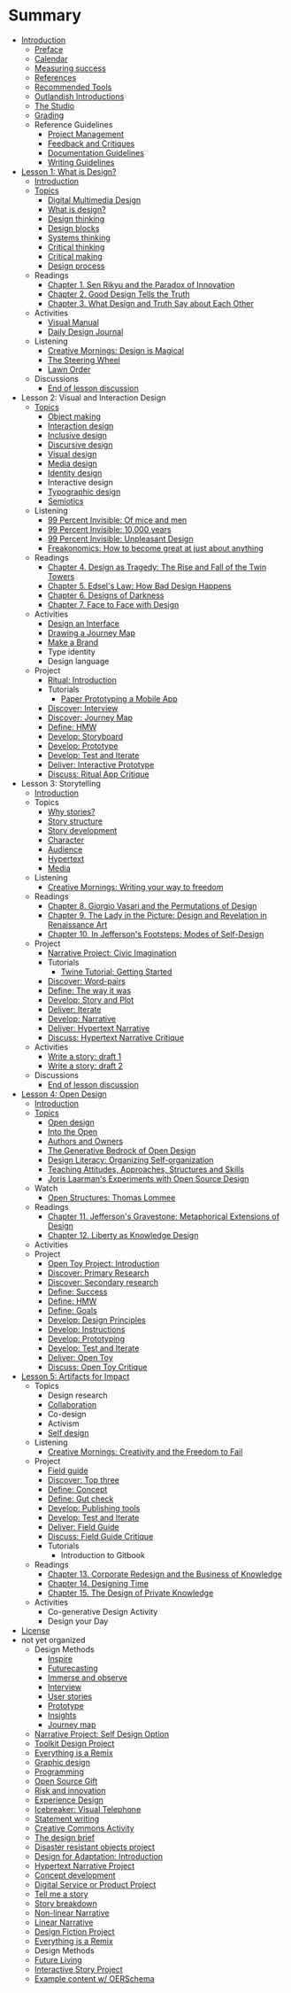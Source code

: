 # Summary

* [Introduction](README.md)
  * [Preface](introduction/preface.md)
  * [Calendar](calendar.md)
  * [Measuring success](introduction/measuring_success.md)
  * [References](introduction/references.md)
  * [Recommended Tools](introduction/recommended_tools.md)
  * [Outlandish Introductions](icebreakers/outlandish_introductions.md)
  * [The Studio](the_studio.md)
  * [Grading](grading.md)
  * Reference Guidelines
    * [Project Management](toolkit/project_management.md)
    * [Feedback and Critiques](feedback_and_critiques.md)
    * [Documentation Guidelines](toolkit/documentation_guidelines.md)
    * [Writing Guidelines](writing_guidelines.md)
* [Lesson 1: What is Design?](lessons/introduction.md)
  * [Introduction](lessons/what-is-design/introduction.md)
  * [Topics](lessons/topics.md)
    * [Digital Multimedia Design](topics/digital_multimedia_design.md)
    * [What is design?](topics/what_is_design.md)
    * [Design thinking](topics/design_thinking.md)
    * [Design blocks](topics/design_blocks.md)
    * [Systems thinking](topics/systems_thinking.md)
    * [Critical thinking](topics/critical_thinking.md)
    * [Critical making](topics/critical-making.md)
    * [Design process](topics/design-process.md)
  * Readings
    * [Chapter 1. Sen Rikyu and the Paradox of Innovation](practice/chapter_1_sen_rikyu_and_the_paradox_of_innovation.md)
    * [Chapter 2. Good Design Tells the Truth](practice/good_design_tells_the_truth.md)
    * [Chapter 3. What Design and Truth Say about Each Other](practice/what_design_and_truth_say_about_each_other.md)
  * Activities
    * [Visual Manual](practice/visual_manual.md)
    * [Daily Design Journal](practice/daily_design_journal.md)
  * Listening
    * [Creative Mornings: Design is Magical](listening/creative_mornings_design_is_magical.md)
    * [The Steering Wheel](listening/the_steering_wheel.md)
    * [Lawn Order](listening/lawn_order.md)
  * Discussions
    * [End of lesson discussion](lessons/what-is-design/end_of_lesson_discussion.md)
* Lesson 2: Visual and Interaction Design
  * [Topics](topics.md)
    * [Object making](object-making.md)
    * [Interaction design](topics/interaction_design.md)
    * [Inclusive design](inclusive-design.md)
    * [Discursive design](topics/discursive_design.md)
    * [Visual design](topics/visual_design.md)
    * [Media design](media-design.md)
    * [Identity design](identity-design.md)
    * Interactive design
    * [Typographic design](topics/typographic_design.md)
    * [Semiotics](topics/semiotics.md)
  * Listening
    * [99 Percent Invisible: Of mice and men](listening/99_percent_invisible_of_mice_and_men.md)
    * [99 Percent Invisible: 10,000 years](listening/99_percent_invisible_10,000_years.md)
    * [99 Percent Invisible: Unpleasant Design](listening/99_percent_invisible_unpleasant_design.md)
    * [Freakonomics: How to become great at just about anything](freakonomics-how-to-become-great-at-just-about-anything.md)
  * Readings
    * [Chapter 4. Design as Tragedy: The Rise and Fall of the Twin Towers](chapter-4-design-as-tragedy-the-rise-and-fall-of-the-twin-towers.md)
    * [Chapter 5. Edsel's Law: How Bad Design Happens](practice/edsels_law_how_bad_design_happens.md)
    * [Chapter 6. Designs of Darkness](practice/bad_design.md)
    * [Chapter 7. Face to Face with Design](practice/face_to_face_with_design.md)
  * Activities
    * [Design an Interface](practice/design_an_interface.md)
    * [Drawing a Journey Map](practice/drawing_a_journey_map.md)
    * [Make a Brand](practice/make_a_brand.md)
    * Type identity
    * Design language
  * Project
    * [Ritual: Introduction](projects/ritual.md)
    * Tutorials
      * [Paper Prototyping a Mobile App](topics/paper_prototyping_a_mobile_app.md)
    * [Discover: Interview](projects/ritual/ritual_interview.md)
    * [Discover: Journey Map](project/ritual/discover_journey_map.md)
    * [Define: HMW](projects/ritual/define_hmw.md)
    * [Develop: Storyboard](projects/ritual/develop_storyboard.md)
    * [Develop: Prototype](projects/ritual/develop_prototype.md)
    * [Develop: Test and Iterate](projects/ritual/develop_test_and_iterate.md)
    * [Deliver: Interactive Prototype](projects/ritual/deliver_interactive_prototype.md)
    * [Discuss: Ritual App Critique](projects/ritual/discuss_ritual_app_critique.md)
* Lesson 3: Storytelling
  * [Introduction](lessons/narrative/introduction.md)
  * Topics
    * [Why stories?](topics/narrative.md)
    * [Story structure](topics/narrative_structure.md)
    * [Story development](topics/organizing_story_development.md)
    * [Character](topics/character.md)
    * [Audience](topics/audience.md)
    * [Hypertext](topics/hypertext.md)
    * [Media](topics/narrative-media.md)
  * Listening
    * [Creative Mornings: Writing your way to freedom](listening/creative_mornings_writing_your_way_to_freedom.md)
  * Readings
    * [Chapter 8. Giorgio Vasari and the Permutations of Design](practice/giorgio_vasari_and_the_permutations_of_design.md)
    * [Chapter 9. The Lady in the Picture: Design and Revelation in Renaissance Art](practice/the_lady_in_the_picture_design_and_revelation_in_r.md)
    * [Chapter 10. In Jefferson's Footsteps: Modes of Self-Design](practice/in_jeffersons_footsteps_modes_of_self-design.md)
  * Project
    * [Narrative Project: Civic Imagination](projects/narrative/narrative_project_social_design_option.md)
    * Tutorials
      * [Twine Tutorial: Getting Started](topics/twine-tutorial-getting-started.md)
    * [Discover: Word-pairs](projects/narrative/discover_focus_words.md)
    * [Define: The way it was](projects/narrative/define_the_way_it_was.md)
    * [Develop: Story and Plot](projects/narrative/develop_story_and_plot.md)
    * [Deliver: Iterate](projects/narrative/deliver_iterate.md)
    * [Develop: Narrative](projects/narrative/develop_narrative.md)
    * [Deliver: Hypertext Narrative](projects/narrative/deliver_hypertext_story.md)
    * [Discuss: Hypertext Narrative Critique](projects/narrative/discuss_hypertext_story_critique.md)
  * Activities
    * [Write a story: draft 1](practice/object_story.md)
    * [Write a story: draft 2](practice/object_story_draft_2.md)
  * Discussions
    * [End of lesson discussion](lessons/narrative/end_of_lesson_discussion.md)
* [Lesson 4: Open Design](lessons/remix.md)
  * [Introduction](lessons/open_design/introduction.md)
  * [Topics](lessons/open_design/topics.md)
    * [Open design](topics/open_design.md)
    * [Into the Open](lessons/into-the-open.md)
    * [Authors and Owners](topics/authors-and-owners.md)
    * [The Generative Bedrock of Open Design](topics/the-generative-bedrock-of-open-design.md)
    * [Design Literacy: Organizing Self-organization](topics/design-literacy.md)
    * [Teaching Attitudes, Approaches, Structures and Skills](topics/teaching-attitudes-approaches-structures-and-skills.md)
    * [Joris Laarman's Experiments with Open Source Design](topics/joris-laarmans-experiments-with-open-source-design.md)
  * Watch
    * [Open Structures: Thomas Lommee](lessons/open-structures-thomas-lommee.md)
  * Readings
    * [Chapter 11. Jefferson's Gravestone: Metaphorical Extensions of Design](practice/jeffersons_gravestone_metaphorical_extensions_of_d.md)
    * [Chapter 12. Liberty as Knowledge Design](practice/liberty_as_knowledge_design.md)
  * Activities
  * Project
    * [Open Toy Project: Introduction](projects/open_design/open_source_toy.md)
    * [Discover: Primary Research](projects/open_design/discover_primary_research.md)
    * [Discover: Secondary research](projects/open_design/discover_secondary_research.md)
    * [Define: Success](projects/open_design/define_success.md)
    * [Define: HMW](projects/open_design/define_how_might_we.md)
    * [Define: Goals](projects/open_design/define_goals.md)
    * [Develop: Design Principles](projects/open_design/develop_design_principles.md)
    * [Develop: Instructions](projects/open_design/develop_instructions.md)
    * [Develop: Prototyping](projects/open_design/develop_prototyping.md)
    * [Develop: Test and Iterate](projects/open_design/develop_user_testing.md)
    * [Deliver: Open Toy](projects/open_design/deliver_open_toy.md)
    * [Discuss: Open Toy Critique](projects/open_design/discuss_open_toy_critique.md)
* [Lesson 5: Artifacts for Impact](lessons/co-generative_design.md)
  * Topics
    * Design research
    * [Collaboration](topics/collaboration.md)
    * Co-design
    * Activism
    * [Self design](topics/self-design.md)
  * Listening
    * [Creative Mornings: Creativity and the Freedom to Fail](listening/creative_mornings_creativity_and_the_freedom_to_fa.md)
  * Project
    * [Field guide](projects/field_guide.md)
    * [Discover: Top three](projects/field_guide/discover_top_three.md)
    * [Define: Concept](projects/impact/define_concept.md)
    * [Define: Gut check](projects/impact/define_gut_check.md)
    * [Develop: Publishing tools](projects/impact/develop_publishing_tools.md)
    * [Develop: Test and Iterate](projects/impact/develop_test_and_iterate.md)
    * [Deliver: Field Guide](projects/impact/deliver_field_guide.md)
    * [Discuss: Field Guide Critique](projects/impact/discuss_field_guide_critique.md)
    * Tutorials
      * Introduction to Gitbook
  * Readings
    * [Chapter 13. Corporate Redesign and the Business of Knowledge](practice/corporate_redesign_and_the_business_of_knowledge.md)
    * [Chapter 14. Designing Time](practice/designing_time.md)
    * [Chapter 15. The Design of Private Knowledge](practice/the_design_of_private_knowledge.md)
  * Activities
    * Co-generative Design Activity
    * Design your Day
* [License](LICENSE.md)
* not yet organized
  * Design Methods
    * [Inspire](toolkit/inspire.md)
    * [Futurecasting](toolkit/futurecasting.md)
    * [Immerse and observe](toolkit/immerse_and_observe.md)
    * [Interview](toolkit/interview.md)
    * [User stories](toolkit/user_stories.md)
    * [Prototype](toolkit/prototype.md)
    * [Insights](toolkit/insights.md)
    * [Journey map](toolkit/journey_map.md)
  * [Narrative Project: Self Design Option](projects/narrative_project_self_design_option.md)
  * [Toolkit Design Project](projects/toolkit_design_project.md)
  * [Everything is a Remix](topics/everything_is_a_remix.md)
  * [Graphic design](topics/graphic_design.md)
  * [Programming](topics/programming.md)
  * [Open Source Gift](practice/open_source_gift.md)
  * [Risk and innovation](topics/risk_and_innovation.md)
  * [Experience Design](topics/experience_design.md)
  * [Icebreaker: Visual Telephone](icebreakers/icebreaker_visual_telephone.md)
  * [Statement writing](topics/statement_writing.md)
  * [Creative Commons Activity](practice/creative_commons_activity.md)
  * [The design brief](topics/the_design_brief.md)
  * [Disaster resistant objects project](projects/disaster_resistant_objects_project.md)
  * [Design for Adaptation: Introduction](projects/open_design/design_for_adaptation_introduction.md)
  * [Hypertext Narrative Project](projects/hypertext_narrative_project.md)
  * [Concept development](topics/concept_development.md)
  * [Digital Service or Product Project](projects/digital_service_or_product.md)
  * [Tell me a story](practice/tell_me_a_story.md)
  * [Story breakdown](practice/story_breakdown.md)
  * [Non-linear Narrative](practice/non-linear_narrative.md)
  * [Linear Narrative](practice/linear_narrative.md)
  * [Design Fiction Project](projects/design_fiction_project.md)
  * [Everything is a Remix](topics/everything_is_a_remix.md)
  * Design Methods
  * [Future Living](practice/future_living.md)
  * [Interactive Story Project](projects/interactive_story_project.md)
  * [Example content w\/ OERSchema](example-content-w-oerschema.md)

